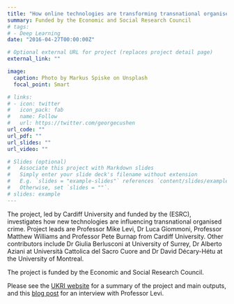 ```yaml
---
title: "How online technologies are transforming transnational organised crime (Cyber-TNOC)"
summary: Funded by the Economic and Social Research Council
# tags:
# - Deep Learning
date: "2016-04-27T00:00:00Z"

# Optional external URL for project (replaces project detail page)
external_link: ""

image:
  caption: Photo by Markus Spiske on Unsplash
  focal_point: Smart

# links:
# - icon: twitter
#   icon_pack: fab
#   name: Follow
#   url: https://twitter.com/georgecushen
url_code: ""
url_pdf: ""
url_slides: ""
url_video: ""

# Slides (optional)
#   Associate this project with Markdown slides
#   Simply enter your slide deck's filename without extension
#   E.g. `slides = "example-slides"` references `content/slides/example-slides.md`
#   Otherwise, set `slides = ""`.
# slides: example
---
```


The project, led by Cardiff University and funded by the  (ESRC), investigates how new technologies are influencing transnational organised crime. Project leads are Professor Mike Levi, Dr Luca Giommoni, Professor Matthew Williams and Professor Pete Burnap from Cardiff University. Other contributors include Dr Giulia Berlusconi at University of Surrey, Dr Alberto Aziani at Università Cattolica del Sacro Cuore and Dr David Décary-Hétu at the University of Montreal.

The project is funded by the Economic and Social Research Council.

Please see the [UKRI website](https://gtr.ukri.org/projects?ref=ES%2FS008853%2F1#/tabOverview) for a summary of the project and main outputs, and this [blog post](https://www.paccsresearch.org.uk/blog/cyber-tnoc/) for an interview with Professor Levi.
